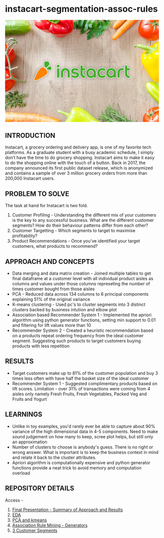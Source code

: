 # instacart-segmentation-assoc-rules
![Instacart](https://github.com/vavaidya/instacart-segmentation-assoc-rules/blob/master/Instacart_Img.jpg)
## INTRODUCTION
Instacart, a grocery ordering and delivery app, is one of my favorite tech platforms. As a graduate student with a busy academic schedule, I simply don’t have the time to do grocery shopping. Instacart aims to make it easy to do the shopping online with the touch of a button.
Back in 2017, the company announced its first public dataset release, which is anonymized and contains a sample of over 3 million grocery orders from more than 200,000 Instacart users. 

## PROBLEM TO SOLVE
The task at hand for Instacart is two fold.
1. Customer Profiling - Understanding the different mix of your customers is the key to any successful business. What are the different customer segments? How do their behaviour patterns differ from each other? 
2. Customer Targetting - Which segments to target to maximise profitability?
3. Product Recommendations - Once you've identified your target customers, what products to recommend?

## APPROACH AND CONCEPTS
* Data merging and data matrix creation - Joined multiple tables to get final dataframe at a customer level with all individual product aisles as columns and values under those columns represeting the number of times customer bought from those aisles
* PCA - Reduced data across 134 columns to 6 principal components explaining 51% of the original variance
* K-means clustering - Used pc's to cluster segments into 3 distinct clusters backed by business intution and elbow plot
* Association based Recommender System 1 - Implemented the apriori algorithm using python generator functions, setting min support to 0.01 and filtering for lift values more than 10
* Recommender System 2 - Created a heuristic recommendation based on a products repeat ordering frequency from the ideal customer segment. Suggesting such products to target customers buying products with less repetition

## RESULTS
* Target customers make up to 81% of the customer population and buy 3 times less often with have half the basket size of the ideal customer
* Recommender System 1 - Suggested complimentary products based on lift scores. Limitation - over 31% of transactions were coming from 4 aisles only namely Fresh Fruits, Fresh Vegetables, Packed Veg and Fruits and Yogurt

## LEARNINGS
* Unlike in toy examples, you'd rarely ever be able to capture about 90% variance of the high dimensional data in 4-5 components. Need to make sound judgement on how many to keep, scree plot helps, but still only an approximation
* Number of clusters to choose is anybody's guess. There is no right or wrong answer. What is important is to keep the business context in mind and relate it back to the cluster attributes.
* Apriori algorithm is computationally expensive and python generator functions provide a neat trick to avoid memory and computation overload

## REPOSITORY DETAILS
Access -
1. [Final Presentation - Summary of Approach and Results](https://github.com/vavaidya/instacart-segmentation-assoc-rules/blob/master/Instacart%20-%20Customer%20Segmentation%20%26%20Association%20Rule%20Mining.pdf)
2. [EDA](https://github.com/vavaidya/instacart-segmentation-assoc-rules/blob/master/Instacart_EDA.ipynb)
3. [PCA and kmeans](https://github.com/vavaidya/instacart-segmentation-assoc-rules/blob/master/Customer_Segmentation%20-%20Instacart.ipynb)
4. [Association Rule Mining - Generators](https://github.com/vavaidya/instacart-segmentation-assoc-rules/blob/master/Association_rule_mining%20-%20Generators.ipynb)
5. [3 Customer Segments](https://github.com/vavaidya/instacart-segmentation-assoc-rules/blob/master/Customer_Segments%20-%20v2%20-%203Clusters.txt)
